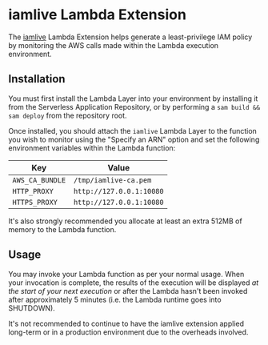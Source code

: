 # iamlive Lambda Extension

The [iamlive](https://github.com/iann0036/iamlive) Lambda Extension helps generate a least-privilege IAM policy by monitoring the AWS calls made within the Lambda execution environment.

## Installation

You must first install the Lambda Layer into your environment by installing it from the Serverless Application Repository, or by performing a `sam build && sam deploy` from the repository root.

Once installed, you should attach the `iamlive` Lambda Layer to the function you wish to monitor using the "Specify an ARN" option and set the following environment variables within the Lambda function:

Key             | Value
--------------- | ------------------------
`AWS_CA_BUNDLE` | `/tmp/iamlive-ca.pem`
`HTTP_PROXY`    | `http://127.0.0.1:10080`
`HTTPS_PROXY`   | `http://127.0.0.1:10080`

It's also strongly recommended you allocate at least an extra 512MB of memory to the Lambda function.

## Usage

You may invoke your Lambda function as per your normal usage. When your invocation is complete, the results of the execution will be displayed _at the start of your next execution_ or after the Lambda hasn't been invoked after approximately 5 minutes (i.e. the Lambda runtime goes into SHUTDOWN).

It's not recommended to continue to have the iamlive extension applied long-term or in a production environment due to the overheads involved.
